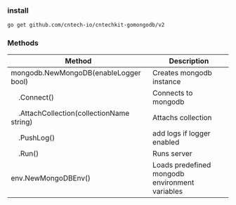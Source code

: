 ### install

```bash
go get github.com/cntech-io/cntechkit-gomongodb/v2
```

### Methods

| Method                                                           | Description                                    |
| ---------------------------------------------------------------- | ---------------------------------------------- |
| mongodb.NewMongoDB(enableLogger bool)                            | Creates mongodb instance                       |
| &nbsp;&nbsp;&nbsp;&nbsp;.Connect()                               | Connects to mongodb                            |
| &nbsp;&nbsp;&nbsp;&nbsp;.AttachCollection(collectionName string) | Attachs collection                             |
| &nbsp;&nbsp;&nbsp;&nbsp;.PushLog()                               | add logs if logger enabled                     |
| &nbsp;&nbsp;&nbsp;&nbsp;.Run()                                   | Runs server                                    |
| env.NewMongoDBEnv()                                              | Loads predefined mongodb environment variables |
